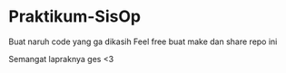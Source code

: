# Praktikum-SisOp
Buat naruh code yang ga dikasih
Feel free buat make dan share repo ini  

Semangat lapraknya ges <3
